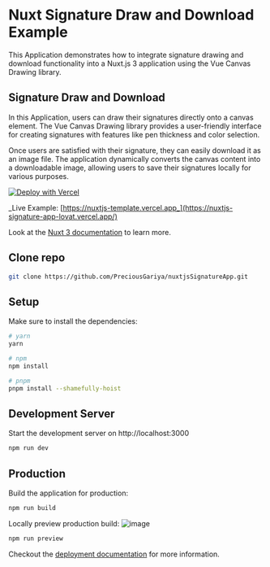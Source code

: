 # Nuxt Signature Draw and Download Example

This Application demonstrates how to integrate signature drawing and download functionality into a Nuxt.js 3 application using the Vue Canvas Drawing library.

## Signature Draw and Download

In this Application, users can draw their signatures directly onto a canvas element. The Vue Canvas Drawing library provides a user-friendly interface for creating signatures with features like pen thickness and color selection.

Once users are satisfied with their signature, they can easily download it as an image file. The application dynamically converts the canvas content into a downloadable image, allowing users to save their signatures locally for various purposes.

[![Deploy with Vercel](https://vercel.com/button)](https://vercel.com/new/clone?repository-url=https://github.com/vercel/vercel/tree/main/examples/nuxtjs&template=nuxtjs)

_Live Example: [https://nuxtjs-template.vercel.app_](https://nuxtjs-signature-app-lovat.vercel.app/)

Look at the [Nuxt 3 documentation](https://v3.nuxtjs.org) to learn more.

## Clone repo
```bash
git clone https://github.com/PreciousGariya/nuxtjsSignatureApp.git
````


## Setup

Make sure to install the dependencies:

```bash
# yarn
yarn

# npm
npm install

# pnpm
pnpm install --shamefully-hoist

```

## Development Server

Start the development server on http://localhost:3000

```bash
npm run dev
```

## Production

Build the application for production:

```bash
npm run build
```

Locally preview production build:
![image](https://github.com/PreciousGariya/nuxtjsSignatureApp/assets/113532935/9732829e-a5fd-48b5-bb5a-018857540abf)


```bash
npm run preview
```

Checkout the [deployment documentation](https://nuxt.com/docs/getting-started/deployment#presets) for more information.
